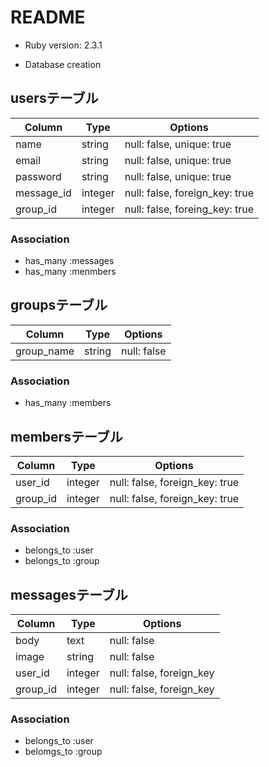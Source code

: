 # README

* Ruby version: 2.3.1

* Database creation

## usersテーブル

|Column|Type|Options|
|------|----|-------|
|name|string|null: false, unique: true|
|email|string|null: false, unique: true|
|password|string|null: false, unique: true|
|message_id|integer|null: false, foreign_key: true|
|group_id|integer|null: false, foreing_key: true|

### Association
- has_many :messages
- has_many :menmbers


## groupsテーブル

|Column|Type|Options|
|------|----|-------|
|group_name|string|null: false|

### Association
- has_many :members


## membersテーブル

|Column|Type|Options|
|------|----|-------|
|user_id|integer|null: false, foreign_key: true|
|group_id|integer|null: false, foreign_key: true|

### Association
- belongs_to :user
- belongs_to :group


## messagesテーブル

|Column|Type|Options|
|------|----|-------|
|body|text|null: false|
|image|string|null: false|
|user_id|integer|null: false, foreign_key|
|group_id|integer|null: false, foreign_key|

### Association

- belongs_to :user
- belomgs_to :group
